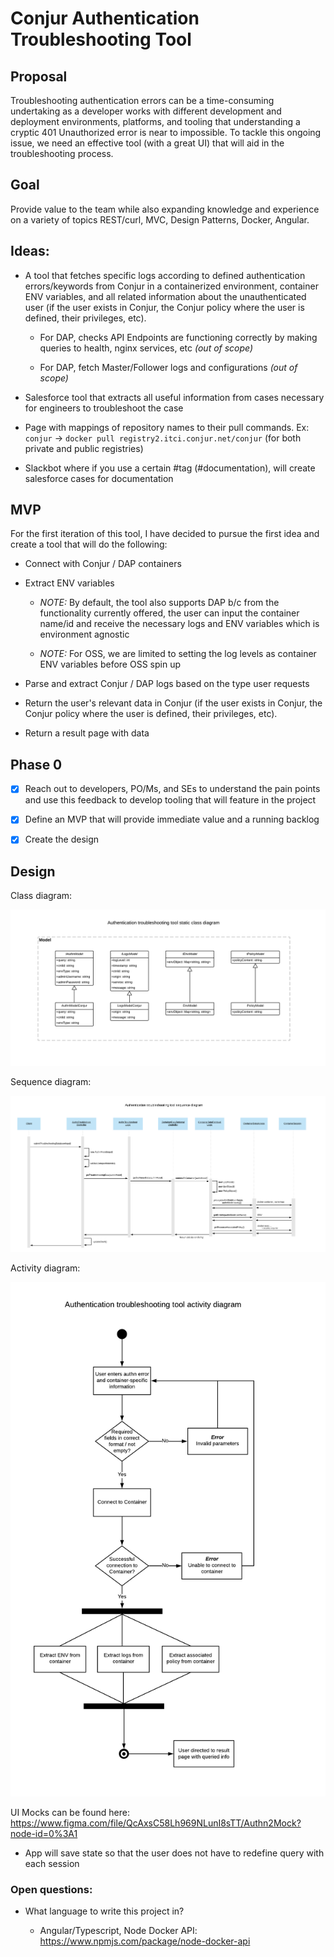 # Conjur Authentication Troubleshooting Tool

## Proposal

Troubleshooting authentication errors can be a time-consuming undertaking as a developer works with different development 
and deployment environments, platforms, and tooling that understanding a cryptic 401 Unauthorized error is near to impossible. 
To tackle this ongoing issue, we need an effective tool (with a great UI) that will aid in the troubleshooting process.

## Goal

Provide value to the team while also expanding knowledge and experience on a variety of topics REST/curl, MVC, Design 
Patterns, Docker, Angular.

## Ideas:

- A tool that fetches specific logs according to defined authentication errors/keywords from Conjur in a containerized 
environment, container ENV variables, and all related information about the unauthenticated user (if the user exists in 
Conjur, the Conjur policy where the user is defined, their privileges, etc).
    
    - For DAP, checks API Endpoints are functioning correctly by making queries to health, nginx services, etc _(out of scope)_
    
    - For DAP, fetch Master/Follower logs and configurations  _(out of scope)_
 
- Salesforce tool that extracts all useful information from cases necessary for engineers to troubleshoot the case

- Page with mappings of repository names to their pull commands. Ex: `conjur` → `docker pull registry2.itci.conjur.net/conjur` (for both private and public registries)

- Slackbot where if you use a certain #tag (#documentation), will create salesforce cases for documentation  

## MVP

For the first iteration of this tool, I have decided to pursue the first idea and create a tool that will do the following:

- Connect with Conjur / DAP containers

- Extract ENV variables

    - *NOTE:* By default, the tool also supports DAP b/c from the functionality currently offered, the user can input 
    the container name/id and receive the necessary logs and ENV variables which is environment agnostic
    
    - *NOTE:* For OSS, we are limited to setting the log levels as container ENV variables before OSS spin up

- Parse and extract Conjur / DAP logs based on the type user requests

- Return the user's relevant data in Conjur (if the user exists in Conjur, the Conjur policy where the user is defined, 
their privileges, etc).

- Return a result page with data

## Phase 0

- [x] Reach out to developers, PO/Ms, and SEs to understand the pain points and use this feedback to develop tooling that will feature in the project

- [x] Define an MVP that will provide immediate value and a running backlog

- [x] Create the design

## Design

Class diagram:

![Class Diagram](./classDiagram.png)

Sequence diagram:

![System Sequence Diagram](./troubleshootSystemSequenceDiagram.png)

Activity diagram:

![Activity Diagram](./activityDiagram.png)

UI Mocks can be found here: https://www.figma.com/file/QcAxsC58Lh969NLunI8sTT/Authn2Mock?node-id=0%3A1

- App will save state so that the user does not have to redefine query with each session
 
### Open questions:

- What language to write this project in? 
    
    - Angular/Typescript, Node Docker API: https://www.npmjs.com/package/node-docker-api